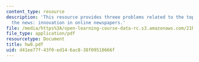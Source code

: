 ```yaml
---
content_type: resource
description: 'This resource provides threee problems related to the topic digitizng
  the news: innovation in online newspapers.'
file: /media/https%3A/open-learning-course-data-rc.s3.amazonaws.com/21h-418-from-print-to-digital-technologies-of-the-word-1450-present-fall-2005/d41ee77f43f0ed146ac838f09510666f_hw8.pdf
file_type: application/pdf
resourcetype: Document
title: hw8.pdf
uid: d41ee77f-43f0-ed14-6ac8-38f09510666f
---
```

